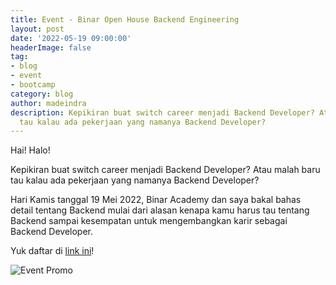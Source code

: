 ```yaml
---
title: Event - Binar Open House Backend Engineering
layout: post
date: '2022-05-19 09:00:00'
headerImage: false
tag:
- blog
- event
- bootcamp
category: blog
author: madeindra
description: Kepikiran buat switch career menjadi Backend Developer? Atau malah baru
  tau kalau ada pekerjaan yang namanya Backend Developer?
---
```


Hai! Halo!

Kepikiran buat switch career menjadi Backend Developer? Atau malah baru tau kalau ada pekerjaan yang namanya Backend Developer?

Hari Kamis tanggal 19 Mei 2022, Binar Academy dan saya bakal bahas detail tentang Backend mulai dari alasan kenapa kamu harus tau tentang Backend sampai kesempatan untuk mengembangkan karir sebagai Backend Developer.

Yuk daftar di [link ini](https://us02web.zoom.us/meeting/register/tZcsfu-rrTIvH9ZpSlYdacJiB4ikCNCLxSBX)!

![Event Promo](https://madeindra.github.io/assets/images/event-binar-backend.jpeg)
